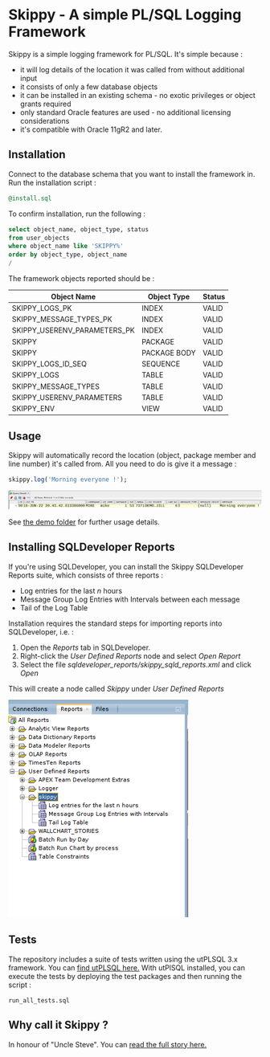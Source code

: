 # Skippy - A simple PL/SQL Logging Framework

Skippy is a simple logging framework for PL/SQL.
It's simple because :

- it will log details of the location it was called from without additional input
- it consists of only a few database objects
- it can be installed in an existing schema - no exotic privileges or object grants required
- only standard Oracle features are used - no additional licensing considerations
- it's compatible with Oracle 11gR2 and later.

## Installation

Connect to the database schema that you want to install the framework in.
Run the installation script :

```sql
@install.sql
```

To confirm installation, run the following :

```sql
select object_name, object_type, status
from user_objects
where object_name like 'SKIPPY%'
order by object_type, object_name
/
```

The framework objects reported should be :

| Object Name | Object Type | Status |
| ----------- | ----------- | ------ |
| SKIPPY_LOGS_PK | INDEX | VALID |
| SKIPPY_MESSAGE_TYPES_PK | INDEX | VALID |
| SKIPPY_USERENV_PARAMETERS_PK| INDEX | VALID |
| SKIPPY | PACKAGE | VALID |
| SKIPPY | PACKAGE BODY | VALID |
| SKIPPY_LOGS_ID_SEQ | SEQUENCE | VALID |
| SKIPPY_LOGS | TABLE | VALID |
| SKIPPY_MESSAGE_TYPES | TABLE | VALID |
| SKIPPY_USERENV_PARAMETERS | TABLE | VALID |
| SKIPPY_ENV | VIEW | VALID |

## Usage

Skippy will automatically record the location (object, package member and line number) it's called from. All you need to do is give it a message :

```sql
skippy.log('Morning everyone !');
```

![The message record inserted into SKIPPY_LOGS](img/simple_log.png)

See  [the demo folder](demo/usage.md) for further usage details.
## Installing SQLDeveloper Reports ##

If you're using SQLDeveloper, you can install the Skippy SQLDeveloper Reports suite, which consists of three reports :

- Log entries for the last *n* hours
- Message Group Log Entries with Intervals between each message
- Tail of the Log Table

Installation requires the standard steps for importing reports into SQLDeveloper, i.e. :

1. Open the *Reports* tab in SQLDeveloper. 
2. Right-click the *User Defined Reports* node and select *Open Report*
3. Select the file *sqldeveloper_reports/skippy_sqld_reports.xml* and click *Open*

This will create a node called *Skippy* under *User Defined Reports*

![Skippy Reports Folder in SQLDeveloper Reports tree](img/sqld_reports.png)

## Tests
The repository includes a suite of tests written using the utPLSQL 3.x framework.
You can [find utPLSQL here.](https://github.com/utPLSQL/utPLSQL)
With utPlSQL installed, you can execute the tests by deploying the test packages and then running the script :

```
run_all_tests.sql
```
## Why call it Skippy ?

In honour of "Uncle Steve". You can [read the full story here.](https://wp.me/pweWl-1Db)
